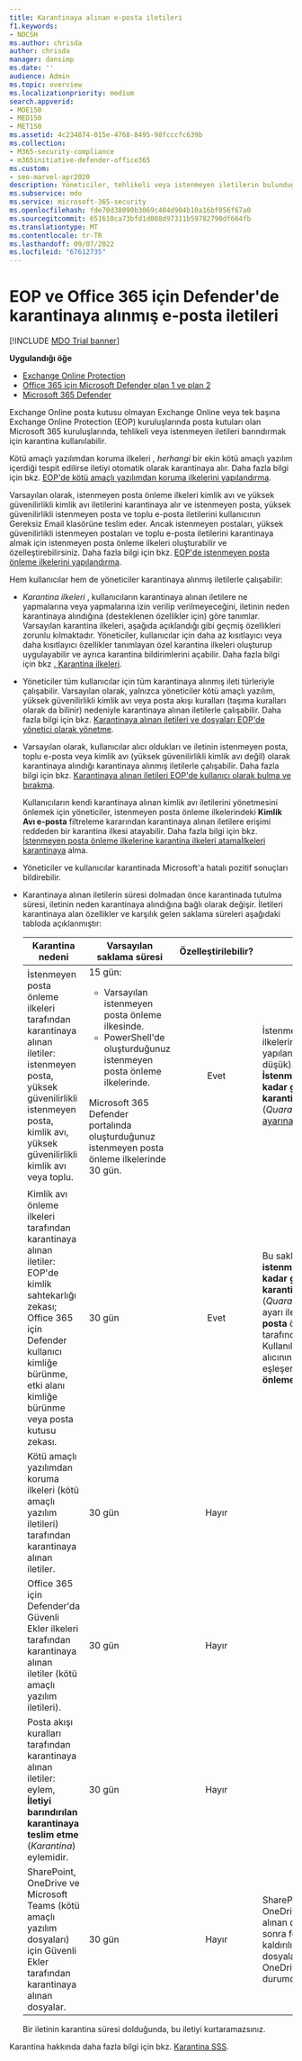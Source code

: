 ```yaml
---
title: Karantinaya alınan e-posta iletileri
f1.keywords:
- NOCSH
ms.author: chrisda
author: chrisda
manager: dansimp
ms.date: ''
audience: Admin
ms.topic: overview
ms.localizationpriority: medium
search.appverid:
- MOE150
- MED150
- MET150
ms.assetid: 4c234874-015e-4768-8495-98fcccfc639b
ms.collection:
- M365-security-compliance
- m365initiative-defender-office365
ms.custom:
- seo-marvel-apr2020
description: Yöneticiler, tehlikeli veya istenmeyen iletilerin bulunduğu Exchange Online Protection (EOP) içinde karantina hakkında bilgi edinebilir.
ms.subservice: mdo
ms.service: microsoft-365-security
ms.openlocfilehash: fde70d38090b3069c404d904b10a16bf056f67a0
ms.sourcegitcommit: 651610ca73bfd1d008d97311b59782790df664fb
ms.translationtype: MT
ms.contentlocale: tr-TR
ms.lasthandoff: 09/07/2022
ms.locfileid: "67612735"
---
```

# <a name="quarantined-email-messages-in-eop-and-defender-for-office-365"></a>EOP ve Office 365 için Defender'de karantinaya alınmış e-posta iletileri

[!INCLUDE [MDO Trial banner](../includes/mdo-trial-banner.md)]

**Uygulandığı öğe**
- [Exchange Online Protection](exchange-online-protection-overview.md)
- [Office 365 için Microsoft Defender plan 1 ve plan 2](defender-for-office-365.md)
- [Microsoft 365 Defender](../defender/microsoft-365-defender.md)

Exchange Online posta kutusu olmayan Exchange Online veya tek başına Exchange Online Protection (EOP) kuruluşlarında posta kutuları olan Microsoft 365 kuruluşlarında, tehlikeli veya istenmeyen iletileri barındırmak için karantina kullanılabilir.

Kötü amaçlı yazılımdan koruma ilkeleri _, herhangi_ bir ekin kötü amaçlı yazılım içerdiği tespit edilirse iletiyi otomatik olarak karantinaya alır. Daha fazla bilgi için bkz. [EOP'de kötü amaçlı yazılımdan koruma ilkelerini yapılandırma](configure-anti-malware-policies.md).

Varsayılan olarak, istenmeyen posta önleme ilkeleri kimlik avı ve yüksek güvenilirlikli kimlik avı iletilerini karantinaya alır ve istenmeyen posta, yüksek güvenilirlikli istenmeyen posta ve toplu e-posta iletilerini kullanıcının Gereksiz Email klasörüne teslim eder. Ancak istenmeyen postaları, yüksek güvenilirlikli istenmeyen postaları ve toplu e-posta iletilerini karantinaya almak için istenmeyen posta önleme ilkeleri oluşturabilir ve özelleştirebilirsiniz. Daha fazla bilgi için bkz. [EOP'de istenmeyen posta önleme ilkelerini yapılandırma](configure-your-spam-filter-policies.md).

Hem kullanıcılar hem de yöneticiler karantinaya alınmış iletilerle çalışabilir:

- _Karantina ilkeleri_ , kullanıcıların karantinaya alınan iletilere ne yapmalarına veya yapmalarına izin verilip verilmeyeceğini, iletinin neden karantinaya alındığına (desteklenen özellikler için) göre tanımlar. Varsayılan karantina ilkeleri, aşağıda açıklandığı gibi geçmiş özellikleri zorunlu kılmaktadır. Yöneticiler, kullanıcılar için daha az kısıtlayıcı veya daha kısıtlayıcı özellikler tanımlayan özel karantina ilkeleri oluşturup uygulayabilir ve ayrıca karantina bildirimlerini açabilir. Daha fazla bilgi için bkz [. Karantina ilkeleri](quarantine-policies.md).

- Yöneticiler tüm kullanıcılar için tüm karantinaya alınmış ileti türleriyle çalışabilir. Varsayılan olarak, yalnızca yöneticiler kötü amaçlı yazılım, yüksek güvenilirlikli kimlik avı veya posta akışı kuralları (taşıma kuralları olarak da bilinir) nedeniyle karantinaya alınan iletilerle çalışabilir. Daha fazla bilgi için bkz. [Karantinaya alınan iletileri ve dosyaları EOP'de yönetici olarak yönetme](manage-quarantined-messages-and-files.md).

- Varsayılan olarak, kullanıcılar alıcı oldukları ve iletinin istenmeyen posta, toplu e-posta veya kimlik avı (yüksek güvenilirlikli kimlik avı değil) olarak karantinaya alındığı karantinaya alınmış iletilerle çalışabilir. Daha fazla bilgi için bkz. [Karantinaya alınan iletileri EOP'de kullanıcı olarak bulma ve bırakma](find-and-release-quarantined-messages-as-a-user.md).

  Kullanıcıların kendi karantinaya alınan kimlik avı iletilerini yönetmesini önlemek için yöneticiler, istenmeyen posta önleme ilkelerindeki **Kimlik Avı e-posta** filtreleme kararından karantinaya alınan iletilere erişimi reddeden bir karantina ilkesi atayabilir. Daha fazla bilgi için bkz. [İstenmeyen posta önleme ilkelerine karantina ilkeleri atama](quarantine-policies.md#anti-spam-policies)[İlkeleri karantinaya](quarantine-policies.md) alma.

- Yöneticiler ve kullanıcılar karantinada Microsoft'a hatalı pozitif sonuçları bildirebilir.

- Karantinaya alınan iletilerin süresi dolmadan önce karantinada tutulma süresi, iletinin neden karantinaya alındığına bağlı olarak değişir. İletileri karantinaya alan özellikler ve karşılık gelen saklama süreleri aşağıdaki tabloda açıklanmıştır:

  |Karantina nedeni|Varsayılan saklama süresi|Özelleştirilebilir?|Açıklamalar|
  |---|---|:---:|---|
  |İstenmeyen posta önleme ilkeleri tarafından karantinaya alınan iletiler: istenmeyen posta, yüksek güvenilirlikli istenmeyen posta, kimlik avı, yüksek güvenilirlikli kimlik avı veya toplu.|15 gün: <ul><li>Varsayılan istenmeyen posta önleme ilkesinde.</li><li>PowerShell'de oluşturduğunuz istenmeyen posta önleme ilkelerinde.</li></ul> <p> Microsoft 365 Defender portalında oluşturduğunuz istenmeyen posta önleme ilkelerinde 30 gün.|Evet|İstenmeyen posta önleme ilkelerinde bu değeri yapılandırabilirsiniz (daha düşük). Daha fazla bilgi **için İstenmeyen postaları bu kadar gün boyunca karantinada tutma** (_QuarantineRetentionPeriod_) [ayarına bakın](configure-your-spam-filter-policies.md).|
  |Kimlik avı önleme ilkeleri tarafından karantinaya alınan iletiler: EOP'de kimlik sahtekarlığı zekası; Office 365 için Defender kullanıcı kimliğe bürünme, etki alanı kimliğe bürünme veya posta kutusu zekası.|30 gün|Evet|Bu saklama süresi, **istenmeyen postayı bu kadar gün boyunca karantinada tut** (_QuarantineRetentionPeriod_) ayarı ile **de istenmeyen posta** önleme ilkeleri tarafından denetlenmiştir. Kullanılan saklama süresi, alıcının tanımlandığı ilk eşleşen **istenmeyen posta önleme** ilkesindeki değerdir.|
  |Kötü amaçlı yazılımdan koruma ilkeleri (kötü amaçlı yazılım iletileri) tarafından karantinaya alınan iletiler.|30 gün|Hayır||
  |Office 365 için Defender'da Güvenli Ekler ilkeleri tarafından karantinaya alınan iletiler (kötü amaçlı yazılım iletileri).|30 gün|Hayır||
  |Posta akışı kuralları tarafından karantinaya alınan iletiler: eylem, **İletiyi barındırılan karantinaya teslim etme** (_Karantina_) eylemidir.|30 gün|Hayır||
  |SharePoint, OneDrive ve Microsoft Teams (kötü amaçlı yazılım dosyaları) için Güvenli Ekler tarafından karantinaya alınan dosyalar.|30 gün|Hayır|SharePoint veya OneDrive'da karantinaya alınan dosyalar 30 gün sonra fom karantinadan kaldırılır, ancak engellenen dosyalar SharePoint veya OneDrive'da engellenmiş durumda kalır.|

  Bir iletinin karantina süresi dolduğunda, bu iletiyi kurtaramazsınız.

Karantina hakkında daha fazla bilgi için bkz. [Karantina SSS](quarantine-faq.yml).
